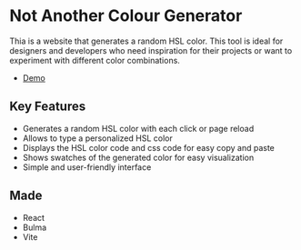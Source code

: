 # Not Another Colour Generator

Thia is a website that generates a random HSL color. This tool is ideal for designers and developers who need inspiration for their projects or want to experiment with different color combinations.

-   [Demo](https://itsnelsonmartins.github.io/nacg)

## Key Features

-   Generates a random HSL color with each click or page reload
-   Allows to type a personalized HSL color
-   Displays the HSL color code and css code for easy copy and paste
-   Shows swatches of the generated color for easy visualization
-   Simple and user-friendly interface

## Made

-   React
-   Bulma
-   Vite
